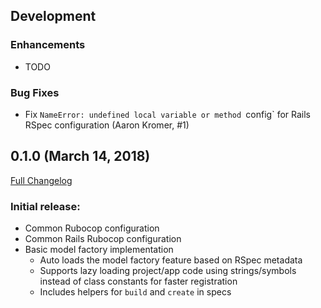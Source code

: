 ## Development

### Enhancements

- TODO

### Bug Fixes

- Fix `NameError: undefined local variable or method `config` for Rails RSpec
  configuration (Aaron Kromer, #1)


## 0.1.0 (March 14, 2018)

[Full Changelog](https://github.com/RadiusNetworks/radius-spec/compare/0fb9d553f493c7ba454f13c9d4332d62a336f0a4..v0.1.0)

### Initial release:

- Common Rubocop configuration
- Common Rails Rubocop configuration
- Basic model factory implementation
  - Auto loads the model factory feature based on RSpec metadata
  - Supports lazy loading project/app code using strings/symbols instead of
    class constants for faster registration
  - Includes helpers for `build` and `create` in specs
